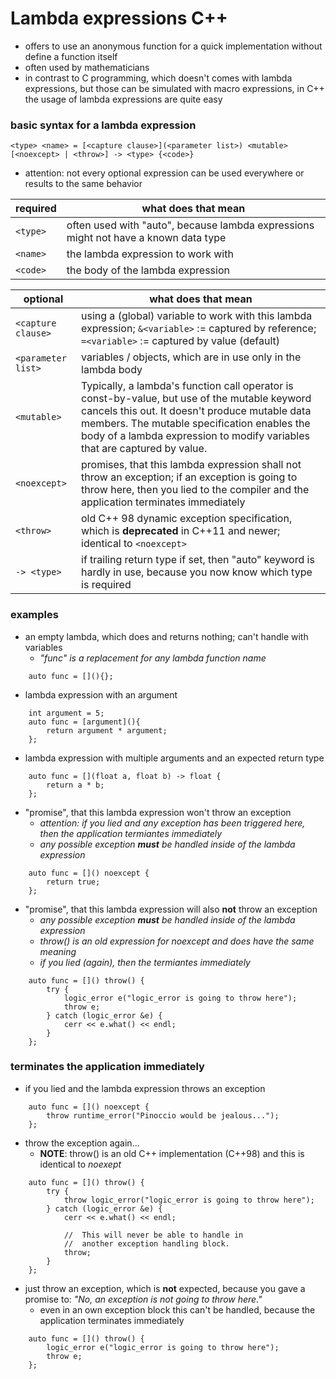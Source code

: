 #	Lambda expressions C++

-   offers to use an anonymous function for a quick implementation without define a function itself
-   often used by mathematicians
-   in contrast to C programming, which doesn't comes with lambda expressions, but those can be simulated with macro expressions, in C++ the usage of lambda expressions are quite easy

### basic syntax for a lambda expression

`<type> <name> = [<capture clause>](<parameter list>) <mutable> [<noexcept> | <throw>] -> <type> {<code>}`
- attention: not every optional expression can be used everywhere or results to the same behavior

| required | what does that mean |
| - | - |
| `<type>` | often used with "auto", because lambda expressions might not have a known data type |
| `<name>` | the lambda expression to work with |
| `<code>` | the body of the lambda expression |

| optional | what does that mean |
| - | - |
| `<capture clause>` | using a (global) variable to work with this lambda expression; `&<variable>` := captured by reference; `=<variable>` := captured by value (default) |
| `<parameter list>` | variables / objects, which are in use only in the lambda body |
| `<mutable>` | Typically, a lambda's function call operator is const-by-value, but use of the mutable keyword cancels this out. It doesn't produce mutable data members. The mutable specification enables the body of a lambda expression to modify variables that are captured by value. |
| `<noexcept>` | promises, that this lambda expression shall not throw an exception; if an exception is going to throw here, then you lied to the compiler and the application terminates immediately |
| `<throw>` | old C++ 98 dynamic exception specification, which is **deprecated** in C++11 and newer; identical to `<noexcept>` |
| `-> <type>` | if trailing return type if set, then "auto" keyword is hardly in use, because you now know which type is required |

### examples

-   an empty lambda, which does and returns nothing; can't handle with variables
    -   *"func" is a replacement for any lambda function name*
```
    auto func = [](){};
```

-   lambda expression with an argument
```
    int argument = 5;
    auto func = [argument](){
        return argument * argument;
    };
```

-   lambda expression with multiple arguments and an expected return type
```
    auto func = [](float a, float b) -> float {
        return a * b;
    };
```

-   "promise", that this lambda expression won't throw an exception
    -   *attention: if you lied and any exception has been triggered here, then the application termiantes immediately*
    -   *any possible exception **must** be handled inside of the lambda expression*

```
    auto func = []() noexcept {
        return true;
    };
```

-   "promise", that this lambda expression will also **not** throw an exception
    -   *any possible exception **must** be handled inside of the lambda expression*
    -   *throw() is an old expression for noexcept and does have the same meaning*
    -   *if you lied (again), then the termiantes immediately*

```
    auto func = []() throw() {
        try {
            logic_error e("logic_error is going to throw here");
            throw e;
        } catch (logic_error &e) {
            cerr << e.what() << endl;
        }
    };
```

### terminates the application immediately

-   if you lied and the lambda expression throws an exception
```
    auto func = []() noexcept {
        throw runtime_error("Pinoccio would be jealous...");
    };

```

-   throw the exception again...
    -   **NOTE**: throw() is an old C++ implementation (C++98) and this is identical to *noexept*

```
    auto func = []() throw() {
        try {
            throw logic_error("logic_error is going to throw here");
        } catch (logic_error &e) {
            cerr << e.what() << endl;

            //  This will never be able to handle in
            //  another exception handling block.
            throw;
        }
    };
```

-   just throw an exception, which is **not** expected, because you gave a promise to: *"No, an exception is not going to throw here."*
    -   even in an own exception block this can't be handled, because the application terminates immediately

```
    auto func = []() throw() {
        logic_error e("logic_error is going to throw here");
        throw e;
    };
```